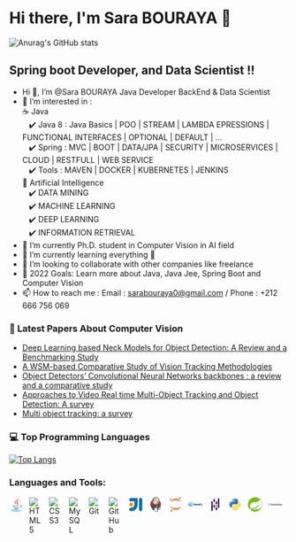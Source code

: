 # Hi there, I'm Sara BOURAYA 👋 

![Anurag's GitHub stats](https://github-readme-stats.vercel.app/api?username=sarabouraya&theme=solarized-light&show_icons=true)
## Spring boot Developer, and Data Scientist !!
-  Hi 👋, I’m @Sara BOURAYA Java Developer BackEnd & Data Scientist
- 👀 I’m interested in :<br>
        ☕ Java <br>
           &nbsp; &nbsp;✔️ Java 8 : Java Basics | POO | STREAM | LAMBDA EPRESSIONS | FUNCTIONAL INTERFACES | OPTIONAL | DEFAULT | ... <br>
          &nbsp; &nbsp;✔️ Spring : MVC | BOOT | DATA/JPA | SECURITY | MICROSERVICES | CLOUD | RESTFULL | WEB SERVICE <br>
          &nbsp; &nbsp;✔️ Tools : MAVEN | DOCKER | KUBERNETES | JENKINS <br>
        🤖 Artificial Intelligence <br>
          &nbsp; &nbsp;✔️ DATA MINING <br>
          &nbsp; &nbsp;✔️ MACHINE LEARNING <br>
          &nbsp; &nbsp;✔️ DEEP LEARNING <br>
          &nbsp; &nbsp;✔️ INFORMATION RETRIEVAL <br>
- 🌱 I’m currently Ph.D. student in Computer Vision in AI field<br>
- 📖 I’m currently learning everything 🤣 <br>
- 👯 I’m looking to collaborate with other companies like freelance <br>
- 🥅 2022 Goals: Learn more about Java, Java Jee, Spring Boot and Computer Vision
- 📫 How to reach me : Email : sarabouraya0@gmail.com / Phone : +212 666 756 069 <br>



### 📕 Latest Papers About Computer Vision

<!-- BLOG-POST-LIST:START -->
- [Deep Learning based Neck Models for Object Detection: A Review and a Benchmarking Study](https://thesai.org/Publications/ViewPaper?Volume=12&Issue=11&Code=IJACSA&SerialNo=19)
- [A WSM-based Comparative Study of Vision Tracking Methodologies](https://thesai.org/Publications/ViewPaper?Volume=12&Issue=8&Code=IJACSA&SerialNo=11)
- [Object Detectors’ Convolutional Neural Networks backbones : a review and a comparative study](http://www.warse.org/IJETER/archives/archivesDetiles/?heading=Volume%209%20No.11%20(2021))
- [Approaches to Video Real time Multi-Object Tracking and Object Detection: A survey](https://ieeexplore.ieee.org/abstract/document/9552095)
- [Multi object tracking: a survey](https://www.spiedigitallibrary.org/conference-proceedings-of-spie/11878/118780I/Multi-object-tracking-a-survey/10.1117/12.2602901.full?SSO=1)
<!-- BLOG-POST-LIST:END -->

### 💻 Top Programming Languages

[![Top Langs](https://github-readme-stats.vercel.app/api/top-langs/?username=sarabouraya&layout=compact&theme=solarized-light)](https://github.com/anuraghazra/github-readme-stats)

### Languages and Tools:
<img align="left" alt="java" width="26px" src="https://github.com/devicons/devicon/blob/master/icons/java/java-original.svg" style="padding-right:10px;" />
<img align="left" alt="HTML5" width="26px" src="https://cdn.jsdelivr.net/gh/devicons/devicon/icons/html5/html5-original.svg" style="padding-right:10px;" />
<img align="left" alt="CSS3" width="26px" src="https://cdn.jsdelivr.net/gh/devicons/devicon/icons/css3/css3-original.svg" style="padding-right:10px;" />
<img align="left" alt="MySQL" width="26px" src="https://cdn.jsdelivr.net/gh/devicons/devicon/icons/mysql/mysql-original.svg" style="padding-right:10px;" />
<img align="left" alt="Git" width="26px" src="https://cdn.jsdelivr.net/gh/devicons/devicon/icons/git/git-original.svg" style="padding-right:10px;" />
<img align="left" alt="GitHub" width="26px" src="https://user-images.githubusercontent.com/3369400/139447912-e0f43f33-6d9f-45f8-be46-2df5bbc91289.png" style="padding-right:10px;" />
<img align="left" alt="Intellij" width="26px" src="https://github.com/devicons/devicon/blob/master/icons/intellij/intellij-original.svg" style="padding-right:10px;" />

<img align="left" alt="Jenkins" width="26px" src="https://github.com/devicons/devicon/blob/master/icons/jenkins/jenkins-original.svg" style="padding-right:10px;" />
<img align="left" alt="Jupyter" width="26px" src="https://github.com/devicons/devicon/blob/master/icons/jupyter/jupyter-original.svg" style="padding-right:10px;" />
<img align="left" alt="Numpy" width="26px" src="https://github.com/devicons/devicon/blob/master/icons/numpy/numpy-original-wordmark.svg" style="padding-right:10px;" />
<img align="left" alt="Pandas" width="26px" src="https://github.com/devicons/devicon/blob/master/icons/pandas/pandas-original.svg" style="padding-right:10px;" />
<img align="left" alt="Python" width="26px" src="https://github.com/devicons/devicon/blob/master/icons/python/python-original.svg" style="padding-right:10px;" />

<img align="left" alt="Spring" width="26px" src="https://github.com/devicons/devicon/blob/master/icons/spring/spring-original.svg" style="padding-right:10px;" />

<img align="left" alt="Tensorflow" width="26px" src="https://github.com/devicons/devicon/blob/master/icons/tensorflow/tensorflow-line-wordmark.svg" style="padding-right:10px;" />



